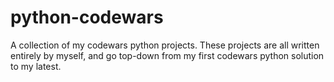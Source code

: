 # python-codewars
A collection of my codewars python projects.
These projects are all written entirely by myself, and go top-down from my first codewars python solution to my latest.
